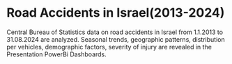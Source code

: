 # Road Accidents in Israel(2013-2024)
Central Bureau of Statistics data on road accidents in Israel from 1.1.2013 to 31.08.2024 are analyzed. 
Seasonal trends, geographic patterns, distribution per vehicles, demographic factors, severity of injury are revealed in the Presentation PowerBi Dashboards.

